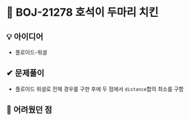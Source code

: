 # 🔎 BOJ-21278 호석이 두마리 치킨
## 💡 아이디어
- 플로이드-워셜
## ✔ 문제풀이
- 플로이드 워셜로 전체 경우를 구한 후에 두 점에서 `distance`합의 최소를 구함

## 🤕 어려웠던 점